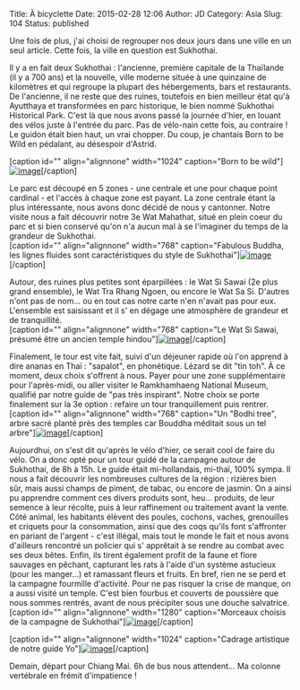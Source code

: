Title: À bicyclette
Date: 2015-02-28 12:06
Author: JD
Category: Asia
Slug: 104
Status: published

Une fois de plus, j'ai choisi de regrouper nos deux jours dans une ville
en un seul article. Cette fois, la ville en question est Sukhothai.

Il y a en fait deux Sukhothai : l'ancienne, première capitale de la
Thaïlande (il y a 700 ans) et la nouvelle, ville moderne située à une
quinzaine de kilomètres et qui regroupe la plupart des hébergements,
bars et restaurants. De l'ancienne, il ne reste que des ruines,
toutefois en bien meilleur état qu'à Ayutthaya et transformées en parc
historique, le bien nommé Sukhothai Historical Park. C'est là que nous
avons passé la journée d'hier, en louant des vélos juste à l'entrée du
parc. Pas de vélo-nain cette fois, au contraire ! Le guidon était bien
haut, un vrai chopper. Du coup, je chantais Born to be Wild en pédalant,
au désespoir d'Astrid.

<!-- PELICAN_END_SUMMARY -->

[caption id="" align="alignnone" width="1024" caption="Born to be
wild"][![image](https://astridetjdenasie.files.wordpress.com/2015/02/wpid-sam_3224.jpg?w=1024 "JD Sukhothai")](https://astridetjdenasie.files.wordpress.com/2015/02/wpid-sam_3224.jpg)[/caption]

Le parc est découpé en 5 zones - une centrale et une pour chaque point
cardinal - et l'accès à chaque zone est payant. La zone centrale étant
la plus intéressante, nous avons donc décidé de nous y cantonner. Notre
visite nous a fait découvrir notre 3e Wat Mahathat, situé en plein coeur
du parc et si bien conservé qu'on n'a aucun mal à se l'imaginer du temps
de la grandeur de Sukhothai.  
[caption id="" align="alignnone" width="768" caption="Fabulous Buddha,
les lignes fluides sont caractéristiques du style de
Sukhothai"][![image](https://astridetjdenasie.files.wordpress.com/2015/02/wpid-sam_3269.jpg?w=768 "Fabulous Buddha")](https://astridetjdenasie.files.wordpress.com/2015/02/wpid-sam_3269.jpg)[/caption]

Autour, des ruines plus petites sont éparpillées : le Wat Si Sawai (2e
plus grand ensemble), le Wat Tra Rhang Ngoen, ou encore le Wat Sa Si.
D'autres n'ont pas de nom... ou en tout cas notre carte n'en n'avait pas
pour eux. L'ensemble est saisissant et il s' en dégage une atmosphère de
grandeur et de tranquillité.  
[caption id="" align="alignnone" width="768" caption="Le Wat Si Sawai,
présumé être un ancien temple
hindou"][![image](https://astridetjdenasie.files.wordpress.com/2015/02/wpid-sam_3231.jpg?w=768 "Wat Si Sawai")](https://astridetjdenasie.files.wordpress.com/2015/02/wpid-sam_3231.jpg)[/caption]

Finalement, le tour est vite fait, suivi d'un déjeuner rapide où l'on
apprend à dire ananas en Thaï : "sapalot", en phonétique. Lézard se dit
"tin toh". À ce moment, deux choix s'offrent à nous. Payer pour une zone
supplémentaire pour l'après-midi, ou aller visiter le Ramkhamhaeng
National Museum, qualifié par notre guide de "pas très inspirant". Notre
choix se porte finalement sur la 3e option : refaire un tour
tranquillement puis rentrer.  
[caption id="" align="alignnone" width="768" caption="Un "Bodhi tree",
arbre sacré planté près des temples car Bouddha méditait sous un tel
arbre"][![image](https://astridetjdenasie.files.wordpress.com/2015/02/wpid-sam_3239.jpg?w=768 "Bodhi Tree")](https://astridetjdenasie.files.wordpress.com/2015/02/wpid-sam_3239.jpg)[/caption]

Aujourdhui, on s'est dit qu'après le vélo d'hier, ce serait cool de
faire du vélo. On a donc opté pour un tour guidé de la campagne autour
de Sukhothai, de 8h à 15h. Le guide était mi-hollandais, mi-thaï, 100%
sympa. Il nous a fait découvrir les nombreuses cultures de la région :
rizières bien sûr, mais aussi champs de piment, de tabac, ou encore de
jasmin. On a ainsi pu apprendre comment ces divers produits sont, heu...
produits, de leur semence à leur récolte, puis à leur raffinement ou
traitement avant la vente. Côté animal, les habitants élèvent des
poules, cochons, vaches, grenouilles et criquets pour la consommation,
ainsi que des coqs qu'ils font s'affronter en pariant de l'argent -
c'est illégal, mais tout le monde le fait et nous avons d'ailleurs
rencontré un policier qui s' apprêtait à se rendre au combat avec ses
deux bêtes. Enfin, ils tirent également profit de la faune et flore
sauvages en pêchant, capturant les rats à l'aide d'un système astucieux
(pour les manger...) et ramassant fleurs et fruits. En bref, rien ne se
perd et la campagne fourmille d'activité. Pour ne pas risquer la crise
de manque, on a aussi visité un temple. C'est bien fourbus et couverts
de poussière que nous sommes rentrés, avant de nous précipiter sous une
douche salvatrice.  
[caption id="" align="alignnone" width="1280" caption="Morceaux choisis
de la campagne de
Sukhothai"][![image](https://astridetjdenasie.files.wordpress.com/2015/02/wpid-2015-02-28_18-01-10.jpg?w=1280 "Campagne Sukhothai")](https://astridetjdenasie.files.wordpress.com/2015/02/wpid-2015-02-28_18-01-10.jpg)[/caption]

[caption id="" align="alignnone" width="1024" caption="Cadrage
artistique de notre guide
Yo"][![image](https://astridetjdenasie.files.wordpress.com/2015/02/wpid-sam_3320.jpg?w=1024 "Nous et du riz")](https://astridetjdenasie.files.wordpress.com/2015/02/wpid-sam_3320.jpg)[/caption]

Demain, départ pour Chiang Mai. 6h de bus nous attendent... Ma colonne
vertébrale en frémit d'impatience !

